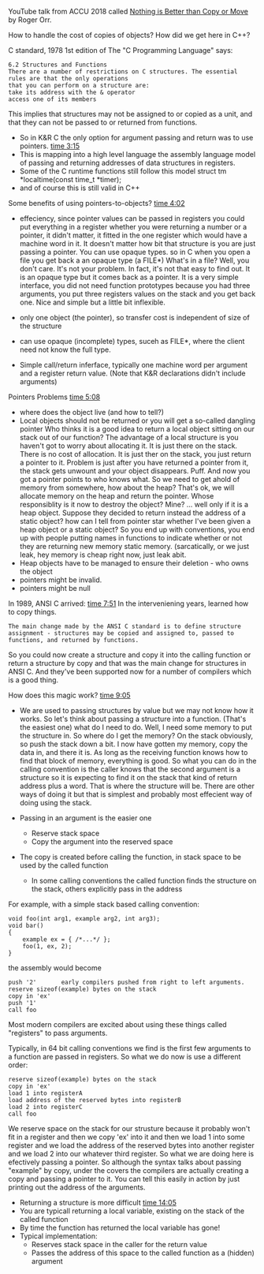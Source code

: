 

YouTube talk from ACCU 2018 called [Nothing is Better than Copy or Move](https://www.youtube.com/watch?v=-dc5vqt2tgA) by Roger Orr.

How to handle the cost of copies of objects?  How did we get here in C++?

C standard, 1978 1st edition of The "C Programming Language" says:

```
6.2 Structures and Functions
There are a number of restrictions on C structures. The essential rules are that the only operations  
that you can perform on a structure are:  
take its address with the & operator
access one of its members
```

This implies that structures may not be assigned to or copied as a unit, and that they can not be passed to or returned from functions.

- So in K&R C the only option for argument passing and return was to use pointers.  [time 3:15](https://www.youtube.com/watch?v=-dc5vqt2tgA#t=03m15s) 
- This is mapping into a high level language the assembly language model of passing and returning addresses of data structures in registers.
- Some of the C runtime functions still follow this model  struct tm *localtime(const time_t  *timer);
- and of course this is still valid in C++

Some benefits of using pointers-to-objects?   [time 4:02](https://www.youtube.com/watch?v=-dc5vqt2tgA#t=04m02s)

- effeciency, since pointer values can be passed in registers
   you could put everything in a register whether you were returning a number or a pointer, it didn't matter, it fitted in the one register which would have a machine word in it. It doesn't matter how bit that structure is you are just passing a pointer. You can use opaque types. so in C when you open a file you get back a an opaque type (a FILE*)
   What's in a file? Well, you don't care. It's not your problem. In fact, it's not that easy to find out. It is an opaque type but it comes back as a pointer. It is a very simple interface, you did not need function prototypes because you had three arguments, you put three registers values on the stack and you get back one. Nice and simple but a little bit inflexible.
   
- only one object (the pointer), so transfer cost is independent of size of the structure
- can use opaque (incomplete) types, suceh as FILE*, where the client need not know the full type.
- Simple call/return inferface, typically one machine word per argument and a register return value. (Note that K&R declarations didn't include arguments)

Pointers Problems   [time 5:08](https://www.youtube.com/watch?v=-dc5vqt2tgA#t=05m08s)
- where does the object live (and how to tell?)
- Local objects should not be returned or you will get a so-called dangling pointer 
   Who thinks it is a good idea to return a local object sitting on our stack out of our function? The advantage of a local structure is you haven't got to worry about allocating it. It is just there on the stack. There is no cost of allocation. It is just ther on the stack, you just return a pointer to it. Problem is just after you have   returned a pointer from it, the stack gets unwount and your object disappears. Puff. And now you got a pointer points to who knows what.
   So we need to get ahold of memory from somewhere, how about the heap? That's ok, we will allocate memory on the heap and return the pointer.
   Whose responsiblity is it now to destroy the object?  Mine? ... well only if it is a heap object.  Suppose they decided to return instead the address of a static object?
   how can I tell from pointer star whether I've been given a heap object or a static object?  So you end up with conventions, you end up with people putting names in functions to indicate whether or not they are returning new memory static memory. (sarcatically, or we just leak, hey memory is cheap right now, just leak abit.
- Heap objects have to be managed to ensure their deletion - who owns the object
- pointers might be invalid.
- pointers might be null

In 1989, ANSI C arrived:    [time 7:51](https://www.youtube.com/watch?v=-dc5vqt2tgA#t=07m51s)
In the interveniening years, learned how to copy things.

```
The main change made by the ANSI C standard is to define structure assignment - structures may be copied and assigned to, passed to functions, and returned by functions.
```


So you could now create a structure and copy it into the calling function or return a structure by copy and that was the main change for structures in ANSI C. And they've been supported now for a number of compilers which is a good thing.


How does this magic work?   [time 9:05](https://www.youtube.com/watch?v=-dc5vqt2tgA#t=09m05s)

- We are used to passing structures by value but we may not know how it works. 
    So let's think about passing a structure into a function. (That's the easiest one)  what do I need to do. Well, I need some memory to put the structure in. So where do I get the memory? On the stack obviously, so push the stack down a bit. I now have gotten my memory, copy the data in, and there it is. As long as the receiving function knows how to find that block of memory, everything is good.  So what you can do in the calling convention is the caller knows that the second argument is a structure so it is expecting to find it on the stack that kind of return address plus a word. That is where the structure will be. There are other ways of doing it but that is simplest and probably most effecient way of doing using the stack.
    
- Passing in an argument is the easier one  
    - Reserve stack space  
    - Copy the argument into the reserved space  
- The copy is created before calling the function, in stack space to be used by the called function  
    - In some calling conventions the called function finds the structure on the stack, others explicitly pass in the address


For example, with a simple stack based calling convention:
```
void foo(int arg1, example arg2, int arg3);
void bar()
{
    example ex = { /*...*/ };
    foo(1, ex, 2);
}
```
the assembly would become  
```
push '2'       early compilers pushed from right to left arguments.  
reserve sizeof(example) bytes on the stack  
copy in 'ex'  
push '1'  
call foo  
```
Most modern compilers are excited about using these things called "registers" to pass arguments.

Typically, in 64 bit calling conventions we find is the first few arguments to a function are passed in registers. So what we do now is use a different order:

```
reserve sizeof(example) bytes on the stack  
copy in 'ex'  
load 1 into registerA  
load address of the reserved bytes into registerB  
load 2 into registerC  
call foo
```
We reserve space on the stack for our strusture because it probably won't fit in a register and then we copy 'ex' into it and then we load 1 into some register and we load the address of the reserved bytes into another register and we load 2 into our whatever third register. So what we are doing here is efectively passing a pointer. So although the syntax talks about passing "example" by copy, under the covers the compilers are actually creating a copy and passing a pointer to it. You can tell this easily in action by just printing out the address of the arguments.


- Returning a structure is more difficult   [time 14:05](https://www.youtube.com/watch?v=-dc5vqt2tgA#t=14m05s)
- You are typicall returning a local variable, existing on the stack of the called function
- By time the function has returned the local variable has gone!
- Typical implementation:
    - Reserves stack space in the caller for the return value  
    - Passes the address of this space to the called function as a (hidden) argument
    
    



